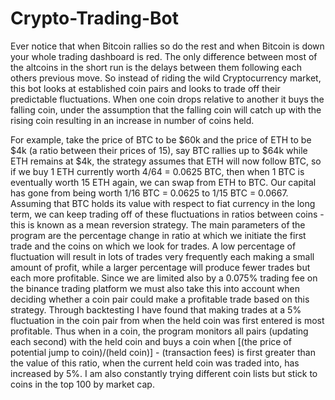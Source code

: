 # Crypto-Trading-Bot
Ever notice that when Bitcoin rallies so do the rest and when Bitcoin is down your whole trading dashboard is red. 
The only difference between most of the altcoins in the short run is the delays between them following each others previous move. 
So instead of riding the wild Cryptocurrency market, this bot looks at established coin pairs and looks to trade off their predictable fluctuations. 
When one coin drops relative to another it buys the falling coin, under the assumption that the falling coin will catch up with the rising coin resulting in an increase in number of coins held.

For example, take the price of BTC to be $60k and the price of ETH to be $4k (a ratio between their prices of 15), say BTC rallies up to $64k while ETH remains at $4k, the strategy 
assumes that ETH will now follow BTC, so if we buy 1 ETH currently worth 4/64 = 0.0625 BTC, then when 1 BTC is eventually worth 15 ETH again, we can swap from ETH to BTC.
Our capital has gone from being worth 1/16 BTC = 0.0625 to 1/15 BTC = 0.0667. Assuming that BTC holds its value with respect to fiat currency in the long term, 
we can keep trading off of these fluctuations in ratios between coins - this is known as a mean reversion strategy.
The main parameters of the program are the percentage change in ratio at which we initiate the first trade and the coins on which we look for trades.
A low percentage of fluctuation will result in lots of trades very frequently each making a small amount of profit, while a larger percentage will produce fewer trades but each more profitable.
Since we are limited also by a 0.075% trading fee on the binance trading platform we must also take this into account when deciding whether a coin pair could make a profitable trade based on this strategy.
Through backtesting I have found that making trades at a 5% fluctuation in the coin pair from when the held coin was first entered is most profitable. 
Thus when in a coin, the program monitors all pairs (updating each second) with the held coin and buys a coin when [(the price of potential jump to coin)/(held coin)] - (transaction fees) is first greater than the value of this ratio, 
when the current held coin was traded into, has increased by 5%.
I am also constantly trying different coin lists but stick to coins in the top 100 by market cap.
